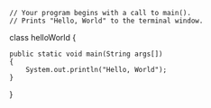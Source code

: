     // Your program begins with a call to main(). 
    // Prints "Hello, World" to the terminal window.

class helloWorld 
{ 
 
    public static void main(String args[]) 
    { 
        System.out.println("Hello, World"); 
    } 
} 